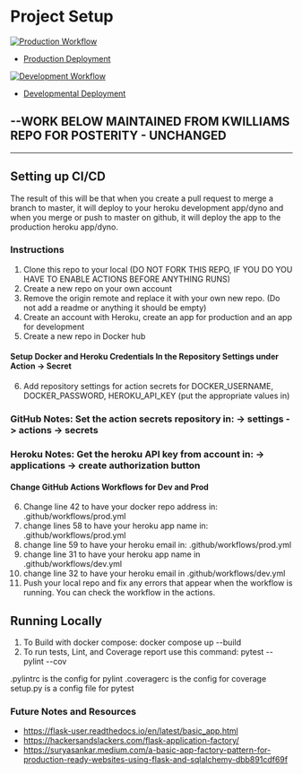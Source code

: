 # Project Setup

[![Production Workflow](https://github.com/WillyA1991/anotherflaskaw/actions/workflows/prod.yml/badge.svg)](https://github.com/WillyA1991/anotherflaskaw/actions/workflows/prod.yml)

* [Production Deployment](https://aw-is601-1-prod.herokuapp.com/)


[![Development Workflow](https://github.com/WillyA1991/anotherflaskaw/actions/workflows/dev.yml/badge.svg)](https://github.com/WillyA1991/anotherflaskaw/actions/workflows/dev.yml)

* [Developmental Deployment](https://aw-is601-1-dev.herokuapp.com/)

## --WORK BELOW MAINTAINED FROM KWILLIAMS REPO FOR POSTERITY - UNCHANGED

---------------------

## Setting up CI/CD

The result of this will be that when you create a pull request to merge a branch to master, it will deploy to your
heroku development app/dyno and when you merge or push to master on github, it will deploy the app to the production heroku
app/dyno.
### Instructions

1. Clone this repo to your local (DO NOT FORK THIS REPO, IF YOU DO YOU HAVE TO ENABLE ACTIONS BEFORE ANYTHING RUNS)
2. Create a new repo on your own account
3. Remove the origin remote and replace it with your own new repo.  (Do not add a readme or anything it should be empty)
4. Create an account with Heroku, create an app for production and an app for development
5. Create a new repo in Docker hub

#### Setup Docker and Heroku Credentials In the Repository Settings under Action -> Secret

6. Add repository settings for action secrets for DOCKER_USERNAME, DOCKER_PASSWORD, HEROKU_API_KEY (put the appropriate
   values in)
### GitHub Notes:  Set the action secrets repository in: -> settings -> actions -> secrets
### Heroku Notes: Get the heroku API key from account in: -> applications -> create authorization button

#### Change GitHub Actions Workflows for Dev and Prod

6. Change line 42 to have your docker repo address in: .github/workflows/prod.yml
7. change lines 58 to have your heroku app name in: .github/workflows/prod.yml
8. change line 59 to have your heroku email in: .github/workflows/prod.yml
9. change line 31 to have your heroku app name in .github/workflows/dev.yml
10. change line 32 to have your heroku email in .github/workflows/dev.yml
11. Push your local repo and fix any errors that appear when the workflow is running. You can check the workflow in the
    actions.

## Running Locally

1. To Build with docker compose:
   docker compose up --build
2. To run tests, Lint, and Coverage report use this command: pytest --pylint --cov

.pylintrc is the config for pylint .coveragerc is the config for coverage setup.py is a config file for pytest


### Future Notes and Resources
* https://flask-user.readthedocs.io/en/latest/basic_app.html
* https://hackersandslackers.com/flask-application-factory/
* https://suryasankar.medium.com/a-basic-app-factory-pattern-for-production-ready-websites-using-flask-and-sqlalchemy-dbb891cdf69f
